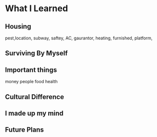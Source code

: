 # What I Learned

## Housing
pest,location, subway, saftey, AC, gaurantor, heating, furnished, platform, 

## Surviving By Myself

## Important things
money people food health

## Cultural Difference

## I made up my mind 

## Future Plans